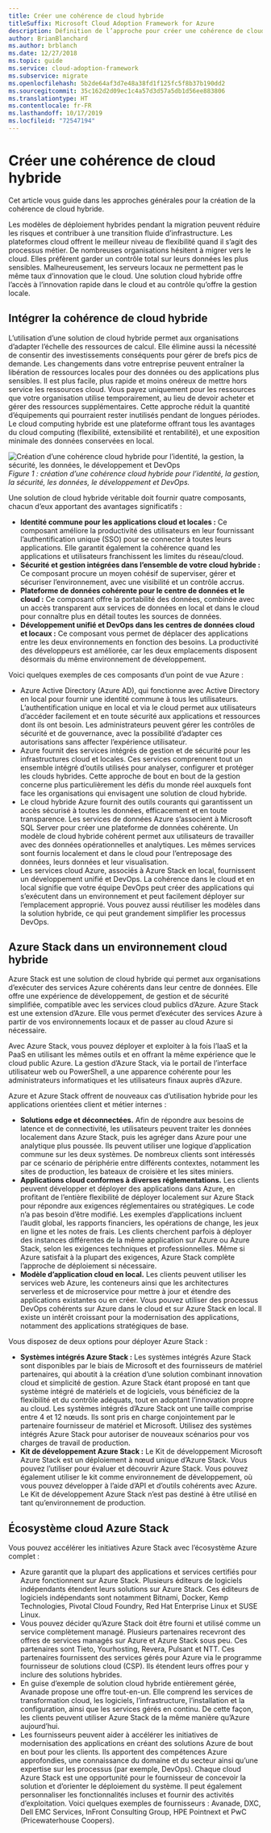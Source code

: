 ```yaml
---
title: Créer une cohérence de cloud hybride
titleSuffix: Microsoft Cloud Adoption Framework for Azure
description: Définition de l’approche pour créer une cohérence de cloud hybride.
author: BrianBlanchard
ms.author: brblanch
ms.date: 12/27/2018
ms.topic: guide
ms.service: cloud-adoption-framework
ms.subservice: migrate
ms.openlocfilehash: 5b2de64af3d7e48a38fd1f125fc5f8b37b190dd2
ms.sourcegitcommit: 35c162d2d09ec1c4a57d3d57a5db1d56ee883806
ms.translationtype: HT
ms.contentlocale: fr-FR
ms.lasthandoff: 10/17/2019
ms.locfileid: "72547194"
---
```

# <a name="create-hybrid-cloud-consistency"></a>Créer une cohérence de cloud hybride

Cet article vous guide dans les approches générales pour la création de la cohérence de cloud hybride.

Les modèles de déploiement hybrides pendant la migration peuvent réduire les risques et contribuer à une transition fluide d’infrastructure. Les plateformes cloud offrent le meilleur niveau de flexibilité quand il s’agit des processus métier. De nombreuses organisations hésitent à migrer vers le cloud. Elles préfèrent garder un contrôle total sur leurs données les plus sensibles. Malheureusement, les serveurs locaux ne permettent pas le même taux d’innovation que le cloud. Une solution cloud hybride offre l’accès à l’innovation rapide dans le cloud et au contrôle qu’offre la gestion locale.

## <a name="integrate-hybrid-cloud-consistency"></a>Intégrer la cohérence de cloud hybride

L’utilisation d’une solution de cloud hybride permet aux organisations d’adapter l’échelle des ressources de calcul. Elle élimine aussi la nécessité de consentir des investissements conséquents pour gérer de brefs pics de demande. Les changements dans votre entreprise peuvent entraîner la libération de ressources locales pour des données ou des applications plus sensibles. Il est plus facile, plus rapide et moins onéreux de mettre hors service les ressources cloud. Vous payez uniquement pour les ressources que votre organisation utilise temporairement, au lieu de devoir acheter et gérer des ressources supplémentaires. Cette approche réduit la quantité d’équipements qui pourraient rester inutilisés pendant de longues périodes. Le cloud computing hybride est une plateforme offrant tous les avantages du cloud computing (flexibilité, extensibilité et rentabilité), et une exposition minimale des données conservées en local.

![Création d’une cohérence cloud hybride pour l’identité, la gestion, la sécurité, les données, le développement et DevOps](../../_images/hybrid-consistency.png)
*Figure 1 : création d’une cohérence cloud hybride pour l’identité, la gestion, la sécurité, les données, le développement et DevOps.*

Une solution de cloud hybride véritable doit fournir quatre composants, chacun d’eux apportant des avantages significatifs :

- **Identité commune pour les applications cloud et locales :** Ce composant améliore la productivité des utilisateurs en leur fournissant l’authentification unique (SSO) pour se connecter à toutes leurs applications. Elle garantit également la cohérence quand les applications et utilisateurs franchissent les limites du réseau/cloud.
- **Sécurité et gestion intégrées dans l’ensemble de votre cloud hybride :** Ce composant procure un moyen cohésif de superviser, gérer et sécuriser l’environnement, avec une visibilité et un contrôle accrus.
- **Plateforme de données cohérente pour le centre de données et le cloud :** Ce composant offre la portabilité des données, combinée avec un accès transparent aux services de données en local et dans le cloud pour connaître plus en détail toutes les sources de données.
- **Développement unifié et DevOps dans les centres de données cloud et locaux :** Ce composant vous permet de déplacer des applications entre les deux environnements en fonction des besoins. La productivité des développeurs est améliorée, car les deux emplacements disposent désormais du même environnement de développement.

Voici quelques exemples de ces composants d’un point de vue Azure :

- Azure Active Directory (Azure AD), qui fonctionne avec Active Directory en local pour fournir une identité commune à tous les utilisateurs. L’authentification unique en local et via le cloud permet aux utilisateurs d’accéder facilement et en toute sécurité aux applications et ressources dont ils ont besoin. Les administrateurs peuvent gérer les contrôles de sécurité et de gouvernance, avec la possibilité d’adapter ces autorisations sans affecter l’expérience utilisateur.
- Azure fournit des services intégrés de gestion et de sécurité pour les infrastructures cloud et locales. Ces services comprennent tout un ensemble intégré d’outils utilisés pour analyser, configurer et protéger les clouds hybrides. Cette approche de bout en bout de la gestion concerne plus particulièrement les défis du monde réel auxquels font face les organisations qui envisagent une solution de cloud hybride.
- Le cloud hybride Azure fournit des outils courants qui garantissent un accès sécurisé à toutes les données, efficacement et en toute transparence. Les services de données Azure s’associent à Microsoft SQL Server pour créer une plateforme de données cohérente. Un modèle de cloud hybride cohérent permet aux utilisateurs de travailler avec des données opérationnelles et analytiques. Les mêmes services sont fournis localement et dans le cloud pour l’entreposage des données, leurs données et leur visualisation.
- Les services cloud Azure, associés à Azure Stack en local, fournissent un développement unifié et DevOps. La cohérence dans le cloud et en local signifie que votre équipe DevOps peut créer des applications qui s’exécutent dans un environnement et peut facilement déployer sur l’emplacement approprié. Vous pouvez aussi réutiliser les modèles dans la solution hybride, ce qui peut grandement simplifier les processus DevOps.

## <a name="azure-stack-in-a-hybrid-cloud-environment"></a>Azure Stack dans un environnement cloud hybride

Azure Stack est une solution de cloud hybride qui permet aux organisations d’exécuter des services Azure cohérents dans leur centre de données. Elle offre une expérience de développement, de gestion et de sécurité simplifiée, compatible avec les services cloud publics d’Azure. Azure Stack est une extension d’Azure. Elle vous permet d’exécuter des services Azure à partir de vos environnements locaux et de passer au cloud Azure si nécessaire.

Avec Azure Stack, vous pouvez déployer et exploiter à la fois l’IaaS et la PaaS en utilisant les mêmes outils et en offrant la même expérience que le cloud public Azure. La gestion d’Azure Stack, via le portail de l’interface utilisateur web ou PowerShell, a une apparence cohérente pour les administrateurs informatiques et les utilisateurs finaux auprès d’Azure.

Azure et Azure Stack offrent de nouveaux cas d’utilisation hybride pour les applications orientées client et métier internes :

- **Solutions edge et déconnectées.** Afin de répondre aux besoins de latence et de connectivité, les utilisateurs peuvent traiter les données localement dans Azure Stack, puis les agréger dans Azure pour une analytique plus poussée. Ils peuvent utiliser une logique d’application commune sur les deux systèmes. De nombreux clients sont intéressés par ce scénario de périphérie entre différents contextes, notamment les sites de production, les bateaux de croisière et les sites miniers.
- **Applications cloud conformes à diverses réglementations.** Les clients peuvent développer et déployer des applications dans Azure, en profitant de l’entière flexibilité de déployer localement sur Azure Stack pour répondre aux exigences réglementaires ou stratégiques. Le code n’a pas besoin d’être modifié. Les exemples d’applications incluent l’audit global, les rapports financiers, les opérations de change, les jeux en ligne et les notes de frais. Les clients cherchent parfois à déployer des instances différentes de la même application sur Azure ou Azure Stack, selon les exigences techniques et professionnelles. Même si Azure satisfait à la plupart des exigences, Azure Stack complète l’approche de déploiement si nécessaire.
- **Modèle d’application cloud en local.** Les clients peuvent utiliser les services web Azure, les conteneurs ainsi que les architectures serverless et de microservice pour mettre à jour et étendre des applications existantes ou en créer. Vous pouvez utiliser des processus DevOps cohérents sur Azure dans le cloud et sur Azure Stack en local. Il existe un intérêt croissant pour la modernisation des applications, notamment des applications stratégiques de base.

Vous disposez de deux options pour déployer Azure Stack :

- **Systèmes intégrés Azure Stack :** Les systèmes intégrés Azure Stack sont disponibles par le biais de Microsoft et des fournisseurs de matériel partenaires, qui aboutit à la création d’une solution combinant innovation cloud et simplicité de gestion. Azure Stack étant proposé en tant que système intégré de matériels et de logiciels, vous bénéficiez de la flexibilité et du contrôle adéquats, tout en adoptant l’innovation propre au cloud. Les systèmes intégrés d’Azure Stack ont une taille comprise entre 4 et 12 nœuds. Ils sont pris en charge conjointement par le partenaire fournisseur de matériel et Microsoft. Utilisez des systèmes intégrés Azure Stack pour autoriser de nouveaux scénarios pour vos charges de travail de production.
- **Kit de développement Azure Stack :** Le Kit de développement Microsoft Azure Stack est un déploiement à nœud unique d’Azure Stack. Vous pouvez l’utiliser pour évaluer et découvrir Azure Stack. Vous pouvez également utiliser le kit comme environnement de développement, où vous pouvez développer à l’aide d’API et d’outils cohérents avec Azure. Le Kit de développement Azure Stack n’est pas destiné à être utilisé en tant qu’environnement de production.

## <a name="azure-stack-one-cloud-ecosystem"></a>Écosystème cloud Azure Stack

Vous pouvez accélérer les initiatives Azure Stack avec l’écosystème Azure complet :

- Azure garantit que la plupart des applications et services certifiés pour Azure fonctionnent sur Azure Stack. Plusieurs éditeurs de logiciels indépendants étendent leurs solutions sur Azure Stack. Ces éditeurs de logiciels indépendants sont notamment Bitnami, Docker, Kemp Technologies, Pivotal Cloud Foundry, Red Hat Enterprise Linux et SUSE Linux.
- Vous pouvez décider qu’Azure Stack doit être fourni et utilisé comme un service complètement managé. Plusieurs partenaires recevront des offres de services managés sur Azure et Azure Stack sous peu. Ces partenaires sont Tieto, Yourhosting, Revera, Pulsant et NTT. Ces partenaires fournissent des services gérés pour Azure via le programme fournisseur de solutions cloud (CSP). Ils étendent leurs offres pour y inclure des solutions hybrides.
- En guise d’exemple de solution cloud hybride entièrement gérée, Avanade propose une offre tout-en-un. Elle comprend les services de transformation cloud, les logiciels, l’infrastructure, l’installation et la configuration, ainsi que les services gérés en continu. De cette façon, les clients peuvent utiliser Azure Stack de la même manière qu’Azure aujourd’hui.
- Les fournisseurs peuvent aider à accélérer les initiatives de modernisation des applications en créant des solutions Azure de bout en bout pour les clients. Ils apportent des compétences Azure approfondies, une connaissance du domaine et du secteur ainsi qu’une expertise sur les processus (par exemple, DevOps). Chaque cloud Azure Stack est une opportunité pour le fournisseur de concevoir la solution et d’orienter le déploiement du système. Il peut également personnaliser les fonctionnalités incluses et fournir des activités d’exploitation. Voici quelques exemples de fournisseurs : Avanade, DXC, Dell EMC Services, InFront Consulting Group, HPE Pointnext et PwC (Pricewaterhouse Coopers).
